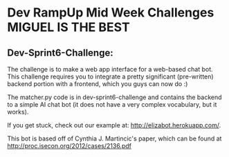 Dev RampUp Mid Week Challenges
MIGUEL IS THE BEST
===================

Dev-Sprint6-Challenge:
---
The challenge is to make a web app interface for a web-based chat bot. This challenge requires you to integrate a pretty significant (pre-written) backend portion with a frontend, which you guys can now do :)

The matcher.py code is in dev-sprint6-challenge and contains the backend to a simple AI chat bot (it does not have a very complex vocabulary, but it works). 

If you get stuck, check out our example at: http://elizabot.herokuapp.com/.

This bot is based off of Cynthia J. Martincic's paper, which can be found at http://proc.isecon.org/2012/cases/2136.pdf
